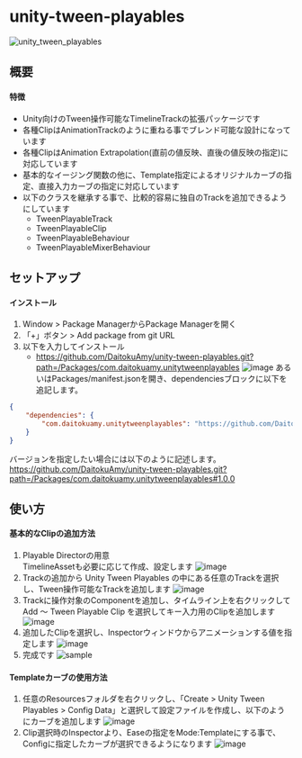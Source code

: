 # unity-tween-playables
![unity_tween_playables](https://github.com/DaitokuAmy/unity-tween-playables/assets/6957962/a6455984-d504-4979-8715-3de1ef88f643)

## 概要
#### 特徴
- Unity向けのTween操作可能なTimelineTrackの拡張パッケージです
- 各種ClipはAnimationTrackのように重ねる事でブレンド可能な設計になっています
- 各種ClipはAnimation Extrapolation(直前の値反映、直後の値反映の指定)に対応しています
- 基本的なイージング関数の他に、Template指定によるオリジナルカーブの指定、直接入力カーブの指定に対応しています
- 以下のクラスを継承する事で、比較的容易に独自のTrackを追加できるようにしています
  - TweenPlayableTrack
  - TweenPlayableClip
  - TweenPlayableBehaviour
  - TweenPlayableMixerBehaviour
     
## セットアップ
#### インストール
1. Window > Package ManagerからPackage Managerを開く
2. 「+」ボタン > Add package from git URL
3. 以下を入力してインストール
   * https://github.com/DaitokuAmy/unity-tween-playables.git?path=/Packages/com.daitokuamy.unitytweenplayables
   ![image](https://user-images.githubusercontent.com/6957962/209446846-c9b35922-d8cb-4ba3-961b-52a81515c808.png)
あるいはPackages/manifest.jsonを開き、dependenciesブロックに以下を追記します。
```json
{
    "dependencies": {
        "com.daitokuamy.unitytweenplayables": "https://github.com/DaitokuAmy/unity-tween-playables.git?path=/Packages/com.daitokuamy.unitytweenplayables"
    }
}
```
バージョンを指定したい場合には以下のように記述します。  
https://github.com/DaitokuAmy/unity-tween-playables.git?path=/Packages/com.daitokuamy.unitytweenplayables#1.0.0

## 使い方
#### 基本的なClipの追加方法
1. Playable Directorの用意  
  TimelineAssetも必要に応じて作成、設定します
  ![image](https://github.com/DaitokuAmy/unity-tween-playables/assets/6957962/d993d2e1-8010-4390-9bfe-61a0f2cc8b2e)
2. Trackの追加から Unity Tween Playables の中にある任意のTrackを選択し、Tween操作可能なTrackを追加します
  ![image](https://github.com/DaitokuAmy/unity-tween-playables/assets/6957962/59c8e322-a2f7-4ae9-ade4-8480d31353f2)
3. Trackに操作対象のComponentを追加し、タイムライン上を右クリックして Add ～ Tween Playable Clip を選択してキー入力用のClipを追加します
  ![image](https://github.com/DaitokuAmy/unity-tween-playables/assets/6957962/05b6b8b4-fce5-4d9c-9fbc-63535ce1cfc4)
4. 追加したClipを選択し、Inspectorウィンドウからアニメーションする値を指定します
  ![image](https://github.com/DaitokuAmy/unity-tween-playables/assets/6957962/187b3141-f0c3-4b10-8f35-513a8e0685a6)
5. 完成です
![sample](https://github.com/DaitokuAmy/unity-tween-playables/assets/6957962/3ebdfd55-2bf3-4650-9411-d6432d68715e)
#### Templateカーブの使用方法
1. 任意のResourcesフォルダを右クリックし、「Create > Unity Tween Playables > Config Data」と選択して設定ファイルを作成し、以下のようにカーブを追加します
  ![image](https://github.com/DaitokuAmy/unity-tween-playables/assets/6957962/3d1709df-be60-43a2-9936-19966a65ed36)
2. Clip選択時のInspectorより、Easeの指定をMode:Templateにする事で、Configに指定したカーブが選択できるようになります
   ![image](https://github.com/DaitokuAmy/unity-tween-playables/assets/6957962/24f456d2-9279-4d37-896e-e9e18bffafe3)
